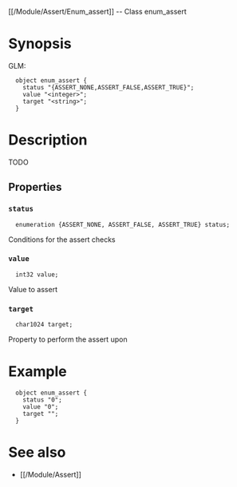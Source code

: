 [[/Module/Assert/Enum_assert]] -- Class enum_assert

# Synopsis

GLM:

~~~
  object enum_assert {
    status "{ASSERT_NONE,ASSERT_FALSE,ASSERT_TRUE}";
    value "<integer>";
    target "<string>";
  }
~~~

# Description

TODO

## Properties

### `status`
~~~
  enumeration {ASSERT_NONE, ASSERT_FALSE, ASSERT_TRUE} status;
~~~

Conditions for the assert checks

### `value`
~~~
  int32 value;
~~~

Value to assert

### `target`
~~~
  char1024 target;
~~~

Property to perform the assert upon

# Example

~~~
  object enum_assert {
    status "0";
    value "0";
    target "";
  }
~~~

# See also
* [[/Module/Assert]]

